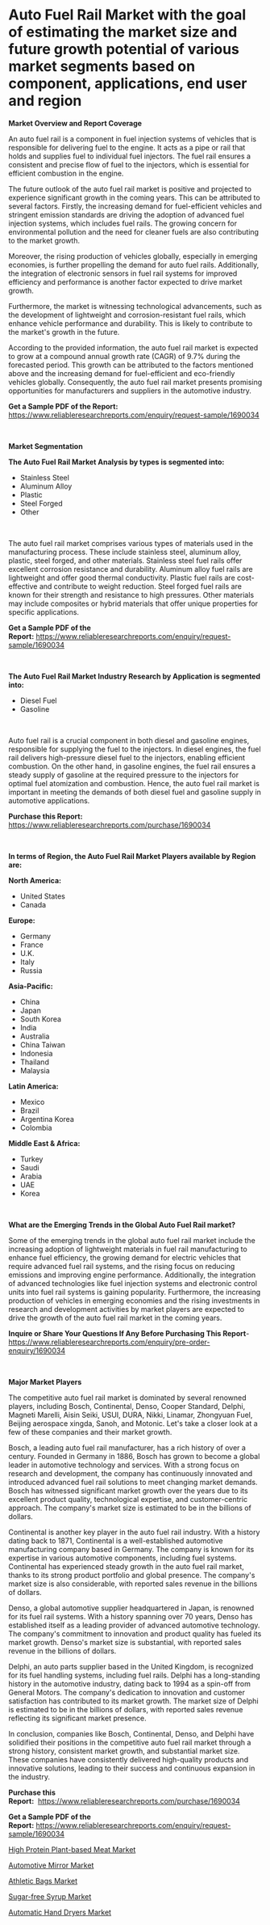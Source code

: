 <p><h1>Auto Fuel Rail Market with the goal of estimating the market size and future growth potential of various market segments based on component, applications, end user and region</h1></p><p><strong>Market Overview and Report Coverage</strong></p>
<p><p>An auto fuel rail is a component in fuel injection systems of vehicles that is responsible for delivering fuel to the engine. It acts as a pipe or rail that holds and supplies fuel to individual fuel injectors. The fuel rail ensures a consistent and precise flow of fuel to the injectors, which is essential for efficient combustion in the engine.</p><p>The future outlook of the auto fuel rail market is positive and projected to experience significant growth in the coming years. This can be attributed to several factors. Firstly, the increasing demand for fuel-efficient vehicles and stringent emission standards are driving the adoption of advanced fuel injection systems, which includes fuel rails. The growing concern for environmental pollution and the need for cleaner fuels are also contributing to the market growth.</p><p>Moreover, the rising production of vehicles globally, especially in emerging economies, is further propelling the demand for auto fuel rails. Additionally, the integration of electronic sensors in fuel rail systems for improved efficiency and performance is another factor expected to drive market growth.</p><p>Furthermore, the market is witnessing technological advancements, such as the development of lightweight and corrosion-resistant fuel rails, which enhance vehicle performance and durability. This is likely to contribute to the market's growth in the future.</p><p>According to the provided information, the auto fuel rail market is expected to grow at a compound annual growth rate (CAGR) of 9.7% during the forecasted period. This growth can be attributed to the factors mentioned above and the increasing demand for fuel-efficient and eco-friendly vehicles globally. Consequently, the auto fuel rail market presents promising opportunities for manufacturers and suppliers in the automotive industry.</p></p>
<p><strong>Get a Sample PDF of the Report:</strong> <a href="https://www.reliableresearchreports.com/enquiry/request-sample/1690034">https://www.reliableresearchreports.com/enquiry/request-sample/1690034</a></p>
<p>&nbsp;</p>
<p><strong>Market Segmentation</strong></p>
<p><strong>The Auto Fuel Rail Market Analysis by types is segmented into:</strong></p>
<p><ul><li>Stainless Steel</li><li>Aluminum Alloy</li><li>Plastic</li><li>Steel Forged</li><li>Other</li></ul></p>
<p>&nbsp;</p>
<p><p>The auto fuel rail market comprises various types of materials used in the manufacturing process. These include stainless steel, aluminum alloy, plastic, steel forged, and other materials. Stainless steel fuel rails offer excellent corrosion resistance and durability. Aluminum alloy fuel rails are lightweight and offer good thermal conductivity. Plastic fuel rails are cost-effective and contribute to weight reduction. Steel forged fuel rails are known for their strength and resistance to high pressures. Other materials may include composites or hybrid materials that offer unique properties for specific applications.</p></p>
<p><strong>Get a Sample PDF of the Report:</strong>&nbsp;<a href="https://www.reliableresearchreports.com/enquiry/request-sample/1690034">https://www.reliableresearchreports.com/enquiry/request-sample/1690034</a></p>
<p>&nbsp;</p>
<p><strong>The Auto Fuel Rail Market Industry Research by Application is segmented into:</strong></p>
<p><ul><li>Diesel Fuel</li><li>Gasoline</li></ul></p>
<p>&nbsp;</p>
<p><p>Auto fuel rail is a crucial component in both diesel and gasoline engines, responsible for supplying the fuel to the injectors. In diesel engines, the fuel rail delivers high-pressure diesel fuel to the injectors, enabling efficient combustion. On the other hand, in gasoline engines, the fuel rail ensures a steady supply of gasoline at the required pressure to the injectors for optimal fuel atomization and combustion. Hence, the auto fuel rail market is important in meeting the demands of both diesel fuel and gasoline supply in automotive applications.</p></p>
<p><strong>Purchase this Report:</strong>&nbsp; <a href="https://www.reliableresearchreports.com/purchase/1690034">https://www.reliableresearchreports.com/purchase/1690034</a></p>
<p>&nbsp;</p>
<p><strong>In terms of Region, the Auto Fuel Rail Market Players available by Region are:</strong></p>
<p>
    <p> <strong> North America: </strong>
        <ul>
            <li>United States</li>
            <li>Canada</li>
        </ul>
        </p> 
    <p> <strong> Europe: </strong>
        <ul>
            <li>Germany</li>
            <li>France</li>
            <li>U.K.</li>
            <li>Italy</li>
            <li>Russia</li>
        </ul>
        </p> 
    <p> <strong> Asia-Pacific: </strong>
        <ul>
            <li>China</li>
            <li>Japan</li>
            <li>South Korea</li>
            <li>India</li>
            <li>Australia</li>
            <li>China Taiwan</li>
            <li>Indonesia</li>
            <li>Thailand</li>
            <li>Malaysia</li>
        </ul>
        </p> 
    <p> <strong> Latin America: </strong>
        <ul>
            <li>Mexico</li>
            <li>Brazil</li>
            <li>Argentina Korea</li>
            <li>Colombia</li>
        </ul>
        </p> 
    <p> <strong> Middle East & Africa: </strong>
        <ul>
            <li>Turkey</li>
            <li>Saudi</li>
            <li>Arabia</li>
            <li>UAE</li>
            <li>Korea</li>
        </ul>
    </p>
    </p>
<p>&nbsp;</p>
<p><strong>What are the Emerging Trends in the Global Auto Fuel Rail market?</strong></p>
<p><p>Some of the emerging trends in the global auto fuel rail market include the increasing adoption of lightweight materials in fuel rail manufacturing to enhance fuel efficiency, the growing demand for electric vehicles that require advanced fuel rail systems, and the rising focus on reducing emissions and improving engine performance. Additionally, the integration of advanced technologies like fuel injection systems and electronic control units into fuel rail systems is gaining popularity. Furthermore, the increasing production of vehicles in emerging economies and the rising investments in research and development activities by market players are expected to drive the growth of the auto fuel rail market in the coming years.</p></p>
<p><strong>Inquire or Share Your Questions If Any Before Purchasing This Report</strong>- <a href="https://www.reliableresearchreports.com/enquiry/pre-order-enquiry/1690034">https://www.reliableresearchreports.com/enquiry/pre-order-enquiry/1690034</a></p>
<p>&nbsp;</p>
<p><strong>Major Market Players</strong></p>
<p><p>The competitive auto fuel rail market is dominated by several renowned players, including Bosch, Continental, Denso, Cooper Standard, Delphi, Magneti Marelli, Aisin Seiki, USUI, DURA, Nikki, Linamar, Zhongyuan Fuel, Beijing aerospace xingda, Sanoh, and Motonic. Let's take a closer look at a few of these companies and their market growth.</p><p>Bosch, a leading auto fuel rail manufacturer, has a rich history of over a century. Founded in Germany in 1886, Bosch has grown to become a global leader in automotive technology and services. With a strong focus on research and development, the company has continuously innovated and introduced advanced fuel rail solutions to meet changing market demands. Bosch has witnessed significant market growth over the years due to its excellent product quality, technological expertise, and customer-centric approach. The company's market size is estimated to be in the billions of dollars.</p><p>Continental is another key player in the auto fuel rail industry. With a history dating back to 1871, Continental is a well-established automotive manufacturing company based in Germany. The company is known for its expertise in various automotive components, including fuel systems. Continental has experienced steady growth in the auto fuel rail market, thanks to its strong product portfolio and global presence. The company's market size is also considerable, with reported sales revenue in the billions of dollars.</p><p>Denso, a global automotive supplier headquartered in Japan, is renowned for its fuel rail systems. With a history spanning over 70 years, Denso has established itself as a leading provider of advanced automotive technology. The company's commitment to innovation and product quality has fueled its market growth. Denso's market size is substantial, with reported sales revenue in the billions of dollars.</p><p>Delphi, an auto parts supplier based in the United Kingdom, is recognized for its fuel handling systems, including fuel rails. Delphi has a long-standing history in the automotive industry, dating back to 1994 as a spin-off from General Motors. The company's dedication to innovation and customer satisfaction has contributed to its market growth. The market size of Delphi is estimated to be in the billions of dollars, with reported sales revenue reflecting its significant market presence.</p><p>In conclusion, companies like Bosch, Continental, Denso, and Delphi have solidified their positions in the competitive auto fuel rail market through a strong history, consistent market growth, and substantial market size. These companies have consistently delivered high-quality products and innovative solutions, leading to their success and continuous expansion in the industry.</p></p>
<p><strong>Purchase this Report:</strong>&nbsp;&nbsp;<a href="https://www.reliableresearchreports.com/purchase/1690034">https://www.reliableresearchreports.com/purchase/1690034</a></p>
<p></p>
<p><strong>Get a Sample PDF of the Report:</strong>&nbsp;<a href="https://www.reliableresearchreports.com/enquiry/request-sample/1690034">https://www.reliableresearchreports.com/enquiry/request-sample/1690034</a></p>
<p><p><a href="https://www.linkedin.com/pulse/high-protein-plant-based-meat-market-share-amp-new-trends-hanne/">High Protein Plant-based Meat Market</a></p><p><a href="https://github.com/scarol104/Market-Research-Report-List-1/blob/main/automotive-mirror-market.md">Automotive Mirror Market</a></p><p><a href="https://medium.com/@viksingh034/athletic-bags-market-competitive-analysis-market-trends-and-forecast-to-2030-64ab353d3c72">Athletic Bags Market</a></p><p><a href="https://www.linkedin.com/pulse/sugar-free-syrup-market-insights-players-forecast-till-doshe/">Sugar-free Syrup Market</a></p><p><a href="https://medium.com/@reportmines/automatic-hand-dryers-market-furnishes-information-on-market-share-market-trends-and-market-98c46dac86e1">Automatic Hand Dryers Market</a></p></p>